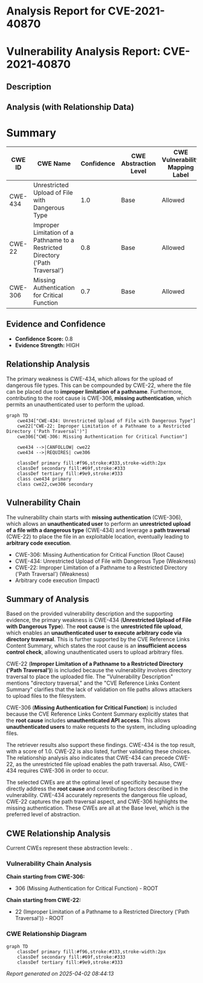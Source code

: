 # Analysis Report for CVE-2021-40870

# Vulnerability Analysis Report: CVE-2021-40870

## Description



## Analysis (with Relationship Data)

# Summary
| CWE ID | CWE Name | Confidence | CWE Abstraction Level | CWE Vulnerability Mapping Label | CWE-Vulnerability Mapping Notes |
|---|---|---|---|---|---|
| CWE-434 | Unrestricted Upload of File with Dangerous Type | 1.0 | Base | Allowed | Primary CWE |
| CWE-22 | Improper Limitation of a Pathname to a Restricted Directory ('Path Traversal') | 0.8 | Base | Allowed | Secondary CWE |
| CWE-306 | Missing Authentication for Critical Function | 0.7 | Base | Allowed | Secondary CWE |

## Evidence and Confidence

*   **Confidence Score:** 0.8
*   **Evidence Strength:** HIGH

## Relationship Analysis
The primary weakness is CWE-434, which allows for the upload of dangerous file types. This can be compounded by CWE-22, where the file can be placed due to **improper limitation of a pathname**. Furthermore, contributing to the root cause is CWE-306, **missing authentication**, which permits an unauthenticated user to perform the upload.

```mermaid
graph TD
    cwe434["CWE-434: Unrestricted Upload of File with Dangerous Type"]
    cwe22["CWE-22: Improper Limitation of a Pathname to a Restricted Directory ('Path Traversal')"]
    cwe306["CWE-306: Missing Authentication for Critical Function"]
    
    cwe434 -->|CANFOLLOW| cwe22
    cwe434 -->|REQUIRES| cwe306

    classDef primary fill:#f96,stroke:#333,stroke-width:2px
    classDef secondary fill:#69f,stroke:#333
    classDef tertiary fill:#9e9,stroke:#333
    class cwe434 primary
    class cwe22,cwe306 secondary
```

## Vulnerability Chain
The vulnerability chain starts with **missing authentication** (CWE-306), which allows an **unauthenticated user** to perform an **unrestricted upload of a file with a dangerous type** (CWE-434) and leverage a **path traversal** (CWE-22) to place the file in an exploitable location, eventually leading to **arbitrary code execution**.
  - CWE-306: Missing Authentication for Critical Function (Root Cause)
  - CWE-434: Unrestricted Upload of File with Dangerous Type (Weakness)
  - CWE-22: Improper Limitation of a Pathname to a Restricted Directory ('Path Traversal') (Weakness)
  - Arbitrary code execution (Impact)

## Summary of Analysis
Based on the provided vulnerability description and the supporting evidence, the primary weakness is CWE-434 (**Unrestricted Upload of File with Dangerous Type**). The **root cause** is the **unrestricted file upload**, which enables an **unauthenticated user to execute arbitrary code via directory traversal**. This is further supported by the CVE Reference Links Content Summary, which states the root cause is an **insufficient access control check**, allowing unauthenticated users to upload arbitrary files.

CWE-22 (**Improper Limitation of a Pathname to a Restricted Directory ('Path Traversal')**) is included because the vulnerability involves directory traversal to place the uploaded file. The "Vulnerability Description" mentions "directory traversal," and the "CVE Reference Links Content Summary" clarifies that the lack of validation on file paths allows attackers to upload files to the filesystem.

CWE-306 (**Missing Authentication for Critical Function**) is included because the CVE Reference Links Content Summary explicitly states that the **root cause** includes **unauthenticated API access**. This allows **unauthenticated users** to make requests to the system, including uploading files.

The retriever results also support these findings. CWE-434 is the top result, with a score of 1.0. CWE-22 is also listed, further validating these choices. The relationship analysis also indicates that CWE-434 can precede CWE-22, as the unrestricted file upload enables the path traversal. Also, CWE-434 requires CWE-306 in order to occur.

The selected CWEs are at the optimal level of specificity because they directly address the **root cause** and contributing factors described in the vulnerability. CWE-434 accurately represents the dangerous file upload, CWE-22 captures the path traversal aspect, and CWE-306 highlights the missing authentication. These CWEs are all at the Base level, which is the preferred level of abstraction.


## CWE Relationship Analysis

Current CWEs represent these abstraction levels: .


### Vulnerability Chain Analysis

**Chain starting from CWE-306:**
- 306 (Missing Authentication for Critical Function) - ROOT


**Chain starting from CWE-22:**
- 22 (Improper Limitation of a Pathname to a Restricted Directory ('Path Traversal')) - ROOT



### CWE Relationship Diagram

```mermaid
graph TD
    classDef primary fill:#f96,stroke:#333,stroke-width:2px
    classDef secondary fill:#69f,stroke:#333
    classDef tertiary fill:#9e9,stroke:#333
```



*Report generated on 2025-04-02 08:44:13*
